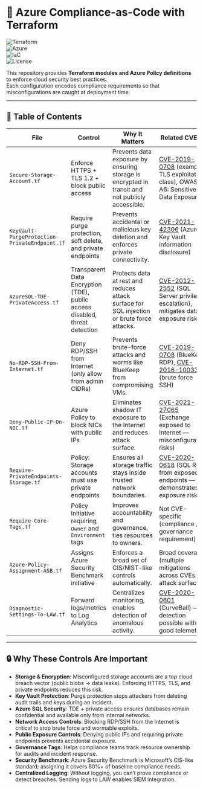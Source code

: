 # 🚀 Azure Compliance-as-Code with Terraform  

![Terraform](https://img.shields.io/badge/Terraform-Azure-blue?logo=terraform)  
![Azure](https://img.shields.io/badge/Microsoft-Azure-0089D6?logo=microsoftazure&logoColor=white)  
![IaC](https://img.shields.io/badge/IaC-Infrastructure%20as%20Code-green)  
![License](https://img.shields.io/badge/License-MIT-yellow)  

This repository provides **Terraform modules and Azure Policy definitions** to enforce cloud security best practices.  
Each configuration encodes compliance requirements so that misconfigurations are caught at deployment time.  

---

## 📑 Table of Contents

| File | Control | Why It Matters | Related CVE(s) |
|------|---------|----------------|----------------|
| `Secure-Storage-Account.tf` | Enforce HTTPS + TLS 1.2 + block public access | Prevents data exposure by ensuring storage is encrypted in transit and not publicly accessible. | [CVE-2019-0708](https://cve.mitre.org/cgi-bin/cvename.cgi?name=CVE-2019-0708) (example TLS exploitation class), OWASP A6: Sensitive Data Exposure |
| `KeyVault-PurgeProtection-PrivateEndpoint.tf` | Require purge protection, soft delete, and private endpoints | Prevents accidental or malicious key deletion and enforces private connectivity. | [CVE-2021-42306](https://msrc.microsoft.com/update-guide/vulnerability/CVE-2021-42306) (Azure Key Vault information disclosure) |
| `AzureSQL-TDE-PrivateAccess.tf` | Transparent Data Encryption (TDE), public access disabled, threat detection | Protects data at rest and reduces attack surface for SQL injection or brute force attacks. | [CVE-2012-2552](https://nvd.nist.gov/vuln/detail/CVE-2012-2552) (SQL Server privilege escalation), mitigates data exposure risks |
| `No-RDP-SSH-From-Internet.tf` | Deny RDP/SSH from Internet (only allow from admin CIDRs) | Prevents brute-force attacks and worms like BlueKeep from compromising VMs. | [CVE-2019-0708](https://cve.mitre.org/cgi-bin/cvename.cgi?name=CVE-2019-0708) (BlueKeep RDP), [CVE-2016-10033](https://nvd.nist.gov/vuln/detail/CVE-2016-10033) (brute force SSH) |
| `Deny-Public-IP-On-NIC.tf` | Azure Policy to block NICs with public IPs | Eliminates shadow IT exposure to the Internet and reduces attack surface. | [CVE-2021-27065](https://msrc.microsoft.com/update-guide/vulnerability/CVE-2021-27065) (Exchange exposed to Internet — misconfiguration risks) |
| `Require-PrivateEndpoints-Storage.tf` | Policy: Storage accounts must use private endpoints | Ensures all storage traffic stays inside trusted network boundaries. | [CVE-2020-0618](https://msrc.microsoft.com/update-guide/vulnerability/CVE-2020-0618) (SQL RCE from exposed endpoints — demonstrates exposure risk) |
| `Require-Core-Tags.tf` | Policy Initiative requiring `Owner` and `Environment` tags | Improves accountability and governance, ties resources to owners. | Not CVE-specific (compliance / governance requirement) |
| `Azure-Policy-Assignment-ASB.tf` | Assigns Azure Security Benchmark initiative | Enforces a broad set of CIS/NIST-like controls automatically. | Broad coverage (multiple mitigations across CVEs & attack surfaces) |
| `Diagnostic-Settings-To-LAW.tf` | Forward logs/metrics to Log Analytics | Centralizes monitoring, enables detection of anomalous activity. | [CVE-2020-0601](https://nvd.nist.gov/vuln/detail/CVE-2020-0601) (CurveBall) — detection possible with good telemetry |

---

## 🔒 Why These Controls Are Important

- **Storage & Encryption**: Misconfigured storage accounts are a top cloud breach vector (public blobs → data leaks). Enforcing HTTPS, TLS, and private endpoints reduces this risk.  
- **Key Vault Protection**: Purge protection stops attackers from deleting audit trails and keys during an incident.  
- **Azure SQL Security**: TDE + private access ensures databases remain confidential and available only from internal networks.  
- **Network Access Controls**: Blocking RDP/SSH from the Internet is critical to stop brute force and wormable exploits.  
- **Public Exposure Controls**: Denying public IPs and requiring private endpoints prevents accidental exposure.  
- **Governance Tags**: Helps compliance teams track resource ownership for audits and incident response.  
- **Security Benchmark**: Azure Security Benchmark is Microsoft’s CIS-like standard; assigning it covers 80%+ of baseline compliance needs.  
- **Centralized Logging**: Without logging, you can’t prove compliance or detect breaches. Sending logs to LAW enables SIEM integration.  
